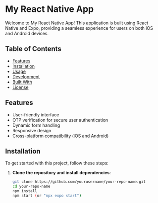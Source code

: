# My React Native App

Welcome to My React Native App! This application is built using React Native and Expo, providing a seamless experience for users on both iOS and Android devices.

## Table of Contents

- [Features](#features)
- [Installation](#installation)
- [Usage](#usage)
- [Development](#development)
- [Built With](#built-with)
- [License](#license)

## Features

- User-friendly interface
- OTP verification for secure user authentication
- Dynamic form handling
- Responsive design
- Cross-platform compatibility (iOS and Android)

## Installation

To get started with this project, follow these steps:

1. **Clone the repository and install dependencies**:
   ```bash
   git clone https://github.com/yourusername/your-repo-name.git
   cd your-repo-name
   npm install
   npm start (or "npx expo start")